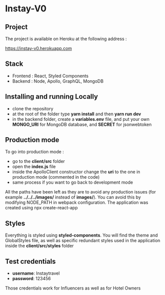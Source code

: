 # Instay-V0

## Project

The project is available on Heroku at the following address :

https://instay-v0.herokuapp.com

## Stack

- Frontend : React, Styled Components
- Backend : Node, Apollo, GraphQL, MongoDB 

## Installing and running Locally

- clone the repository
- at the root of the folder type **yarn install** and then **yarn run dev**
- in the backend folder, create a **variables.env** file, and put your own **MONGO_URI** for MongoDB database, and **SECRET** for jsonwebtoken

## Production mode

To go into production mode :

- go to the **client/src** folder
- open the **index.js** file
- inside the ApolloClient constructor change the **uri** to the one in production mode (commented in the code)
- same process if you want to go back to development mode

All the paths have been left as they are to avoid any production issues (for example **../../../images/** instead of **images/**). You can avoid this by modifying NODE_PATH in webpack configuration. The application was created using npx create-react-app

## Styles

Everything is styled using **styled-components**. You will find the theme and GlobalStyles file, as well as specific redundant styles used in the application inside the **client/src/styles** folder

## Test credentials

- **username**: Instaytravel
- **password**: 123456

Those credentials work for Influencers as well as for Hotel Owners
